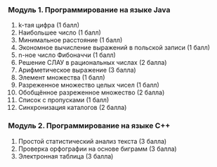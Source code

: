 ### Модуль 1. Программирование на языке Java
1. k-тая цифра (1 балл)
2. Наибольшее число (1 балл)
3. Минимальное расстояние (1 балл)
4. Экономное вычисление выражений в польской записи (1 балл)
5. n-ное число Фибоначчи (1 балл)
6. Решение СЛАУ в рациональных числах (2 балла)
7. Арифметическое выражение (3 балла)
8. Элемент множества (1 балл)
9. Разреженное множество целых чисел (1 балл)
10. Обобщённое разреженное множество (2 балла)
11. Список с пропусками (1 балл)
12. Синхронизация каталогов (2 балла)
 
### Модуль 2. Программирование на языке C++
1. Простой статистический анализ текста (3 балла)
2. Проверка орфографии на основе биграмм (3 балла)
3. Электронная таблица (3 балла)
